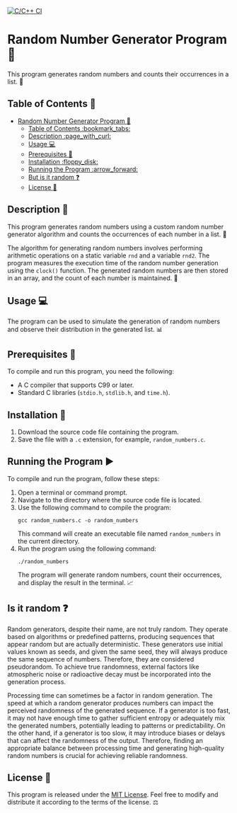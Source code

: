 [![C/C++ CI](https://github.com/jensbouma/rand42/actions/workflows/c-cpp.yml/badge.svg)](https://github.com/jensbouma/rand42/actions/workflows/c-cpp.yml)
# Random Number Generator Program :1234:

This program generates random numbers and counts their occurrences in a list. :game_die:

## Table of Contents :bookmark_tabs:

- [Random Number Generator Program :1234:](#random-number-generator-program-1234)
	- [Table of Contents :bookmark\_tabs:](#table-of-contents-bookmark_tabs)
	- [Description :page\_with\_curl:](#description-page_with_curl)
	- [Usage :computer:](#usage-computer)
	- [Prerequisites :memo:](#prerequisites-memo)
	- [Installation :floppy\_disk:](#installation-floppy_disk)
	- [Running the Program :arrow\_forward:](#running-the-program-arrow_forward)
	- [But is it random :question:](#is-it-random-question)
	- [License :scroll:](#license-scroll)

## Description :page_with_curl:

This program generates random numbers using a custom random number generator algorithm and counts the occurrences of each number in a list. :arrows_counterclockwise:

The algorithm for generating random numbers involves performing arithmetic operations on a static variable `rnd` and a variable `rnd2`. The program measures the execution time of the random number generation using the `clock()` function. The generated random numbers are then stored in an array, and the count of each number is maintained. :1234:

## Usage :computer:

The program can be used to simulate the generation of random numbers and observe their distribution in the generated list. :bar_chart:

## Prerequisites :memo:

To compile and run this program, you need the following:

- A C compiler that supports C99 or later.
- Standard C libraries (`stdio.h`, `stdlib.h`, and `time.h`).

## Installation :floppy_disk:

1. Download the source code file containing the program.
2. Save the file with a `.c` extension, for example, `random_numbers.c`.

## Running the Program :arrow_forward:

To compile and run the program, follow these steps:

1. Open a terminal or command prompt.
2. Navigate to the directory where the source code file is located.
3. Use the following command to compile the program:
   ```
   gcc random_numbers.c -o random_numbers
   ```
   This command will create an executable file named `random_numbers` in the current directory.
4. Run the program using the following command:
   ```
   ./random_numbers
   ```
   The program will generate random numbers, count their occurrences, and display the result in the terminal. :chart_with_upwards_trend:
## Is it random :question:

Random generators, despite their name, are not truly random. They operate based on algorithms or predefined patterns, producing sequences that appear random but are actually deterministic. These generators use initial values known as seeds, and given the same seed, they will always produce the same sequence of numbers. Therefore, they are considered pseudorandom. To achieve true randomness, external factors like atmospheric noise or radioactive decay must be incorporated into the generation process.

Processing time can sometimes be a factor in random generation. The speed at which a random generator produces numbers can impact the perceived randomness of the generated sequence. If a generator is too fast, it may not have enough time to gather sufficient entropy or adequately mix the generated numbers, potentially leading to patterns or predictability. On the other hand, if a generator is too slow, it may introduce biases or delays that can affect the randomness of the output. Therefore, finding an appropriate balance between processing time and generating high-quality random numbers is crucial for achieving reliable randomness.

## License :scroll:

This program is released under the [MIT License](https://github.com/jensbouma/rand42/blob/master/LICENSE). Feel free to modify and distribute it according to the terms of the license. :balance_scale:
